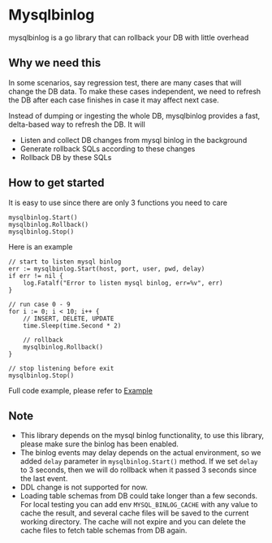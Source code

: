 # Mysqlbinlog

mysqlbinlog is a go library that can rollback your DB with little overhead 


## Why we need this
In some scenarios, say regression test, there are many cases that will change the DB data.
To make these cases independent, we need to refresh the DB after each case finishes in case it may affect next case.

Instead of dumping or ingesting the whole DB, mysqlbinlog provides a fast, delta-based way to refresh the DB. It will

- Listen and collect DB changes from mysql binlog in the background
- Generate rollback SQLs according to these changes
- Rollback DB by these SQLs

## How to get started

It is easy to use since there are only 3 functions you need to care
```
mysqlbinlog.Start()
mysqlbinlog.Rollback()
mysqlbinlog.Stop()
```

Here is an example
```
// start to listen mysql binlog
err := mysqlbinlog.Start(host, port, user, pwd, delay)
if err != nil {
    log.Fatalf("Error to listen mysql binlog, err=%v", err)
}

// run case 0 - 9
for i := 0; i < 10; i++ {
    // INSERT, DELETE, UPDATE
    time.Sleep(time.Second * 2)

    // rollback
    mysqlbinlog.Rollback()
}

// stop listening before exit
mysqlbinlog.Stop()
```
Full code example, please refer to [Example](./example/main.go)

## Note
- This library depends on the mysql binlog functionality, to use this library, please make sure the binlog has been enabled.
- The binlog events may delay depends on the actual environment, so we added `delay` parameter in `mysqlbinlog.Start()` method. If we set `delay` to 3 seconds, then we will do rollback when it passed 3 seconds since the last event.
- DDL change is not supported for now.  
- Loading table schemas from DB could take longer than a few seconds. For local testing you can add env `MYSQL_BINLOG_CACHE` with any value to cache the result, and several cache files will be saved to the current working directory. The cache will not expire and you can delete the cache files to fetch table schemas from DB again.
